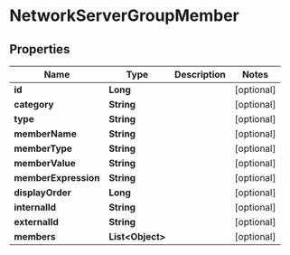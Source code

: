 

# NetworkServerGroupMember

## Properties

Name | Type | Description | Notes
------------ | ------------- | ------------- | -------------
**id** | **Long** |  |  [optional]
**category** | **String** |  |  [optional]
**type** | **String** |  |  [optional]
**memberName** | **String** |  |  [optional]
**memberType** | **String** |  |  [optional]
**memberValue** | **String** |  |  [optional]
**memberExpression** | **String** |  |  [optional]
**displayOrder** | **Long** |  |  [optional]
**internalId** | **String** |  |  [optional]
**externalId** | **String** |  |  [optional]
**members** | **List&lt;Object&gt;** |  |  [optional]



